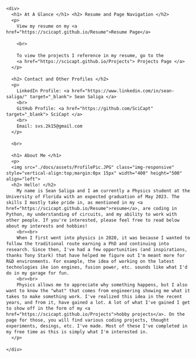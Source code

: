 <html>
  <head>
    <link rel="icon" href="./docs/assets/Atom2.JPG">
  </head>
  
  <body>
    
    <div>
      <h1> At A Glance </h1> <h2> Resume and Page Navigation </h2>
      <p>
        View my resume on my <a href="https://scicapt.github.io/Resume">Resume Page</a>
        
        <br>
        
        To view the projects I reference in my resume, go to the 
        <a href="https://scicapt.github.io/Projects"> Projects Page </a>
      </p>
      
      <h2> Contact and Other Profiles </h2>
      <p>
        LinkedIn Profile: <a href="https://www.linkedin.com/in/sean-saliga/" target="_blank"> Sean Saliga </a>
        <br>
        GitHub Profile: <a href="https://github.com/SciCapt" target="_blank"> SciCapt </a>
        <br>
        Email: svs.2k15@gmail.com
      </p>        
    
      <br>
    
      <h1> About Me </h1>
      <p>
      <img src="./docs/assets/ProfilePic.JPG" class="img-responsive" style="vertical-align:top;margin:0px 15px" width="400" height="500" align="left">
      <h2> Hello! </h2>
        My name is Sean Saliga and I am currently a Physics student at the University of Florida with an expected graduation of May 2023. The skills I mostly take pride in, as mentioned in my <a href="https://scicapt.github.io/Resume">resume</a>, are coding in Python, my understanding of circuits, and my ability to work with other people. If you're interested, please feel free to read below about my interests and hobbies!
        <br><br>
        When I first went into physics in 2020, it was because I wanted to follow the traditional route earning a PhD and continuing into research. Since then, I've had a few opportunities (and inspirations, thanks Tony Stark) that have helped me figure out I'm meant more for R&D environments. For example, the idea of working on the latest technologies ike ion engines, fusion power, etc. sounds like what I'd do in my garage for fun.
        <br><br>
        Physics allows me to appreciate why something happens, but I also want to know the "what" that comes from engineering showing me what it takes to make something work. I've realized this idea in the recent years, and from it, have gained a lot. A lot of what I've gained I get to show off in the form of my <a href="https://scicapt.github.io/Projects">hobby projects</a>. On the page for those, you will find various coding projects, thought experiments, desings, etc. I've made. Most of these I've completed in my free time as this is simply what I'm interested in.
      </p>
        
    </div>
    
  </body>
</html>
